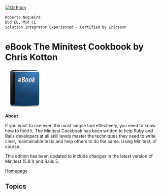 [![GitPitch](https://gitpitch.com/assets/badge.svg)](https://gitpitch.com/enogrob/ebook-project/master)
```
Roberto Nogueira  
BSd EE, MSd CE
Solution Integrator Experienced - Certified by Ericsson
```
# eBook The Minitest Cookbook by Chris Kotton

![ebook image](assets/ebook.png)

**About**

If you want to use even the most simple tool effectively, you need to know how to hold it. The Minitest Cookbook has been written to help Ruby and Rails developers at all skill levels master the techniques they need to write clear, maintainable tests and help others to do the same.  Using Minitest, of course.

This edition has been updated to include changes in the latest version of Minitest (5.9.1) and Rails 5.

[Homepage](https://gumroad.com/d/8cd6f2ea6fc87645eb9d59f4ea409872)

## Topics
```
```
